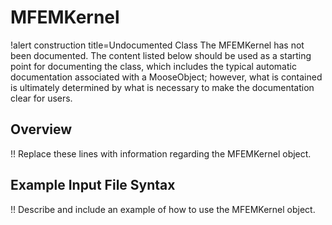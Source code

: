 # MFEMKernel

!alert construction title=Undocumented Class
The MFEMKernel has not been documented. The content listed below should be used as a starting point for
documenting the class, which includes the typical automatic documentation associated with a
MooseObject; however, what is contained is ultimately determined by what is necessary to make the
documentation clear for users.

## Overview

!! Replace these lines with information regarding the MFEMKernel object.

## Example Input File Syntax

!! Describe and include an example of how to use the MFEMKernel object.
